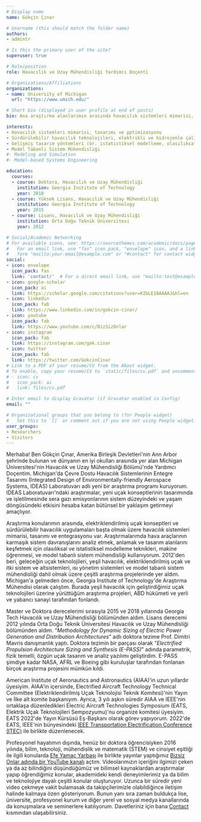 ```yaml
---
# Display name
name: Gökçin Çınar

# Username (this should match the folder name)
authors:
- admintr

# Is this the primary user of the site?
superuser: true

# Role/position
role: Havacılık ve Uzay Mühendisliği Yardımcı Doçenti

# Organizations/Affiliations
organizations:
- name: University of Michigan
  url: "https://www.umich.edu/"

# Short bio (displayed in user profile at end of posts)
bio: Ana araştırma alanlarımın arasında havacılık sistemleri mimarisi, entegrasyonu ve tasarımı vardır. Uygulamalarım özellikle elektrik uçak konseptleri ve sürdürülebilir havacılık odaklıdır.

interests:
- Havacılık sistemleri mimarisi, tasarımı ve pptimizasyonu
- Sürdürülebilir havacılık teknolojileri, elektrikli ve hidrojenle çalışan uçak konseptleri
- Gelişmiş tasarım yöntemleri (ör. istatistiksel modelleme, olasılıksal tasarım, makine öğrenimi vb.)
- Model Tabanlı Sistem Mühendisliği
#- Modeling and Simulation
#- Model-based Systems Engineering

education:
  courses:
  - course: Doktora, Havacılık ve Uzay Mühendisliği
    institution: Georgia Institute of Technology
    year: 2018
  - course: Yüksek Lisans, Havacılık ve Uzay Mühendisliği
    institution: Georgia Institute of Technology
    year: 2015
  - course: Lisans, Havacılık ve Uzay Mühendisliği
    institution: Orta Doğu Teknik Üniversitesi
    year: 2012

# Social/Academic Networking
# For available icons, see: https://sourcethemes.com/academic/docs/page-builder/#icons
#   For an email link, use "fas" icon pack, "envelope" icon, and a link in the
#   form "mailto:your-email@example.com" or "#contact" for contact widget.
social:
- icon: envelope
  icon_pack: fas
  link: 'contact/'  # For a direct email link, use "mailto:test@example.org".
- icon: google-scholar
  icon_pack: ai
  link: https://scholar.google.com/citations?user=KIbLE10AAAAJ&hl=en
- icon: linkedin
  icon_pack: fab
  link: https://www.linkedin.com/in/gokcin-cinar/
- icon: youtube
  icon_pack: fab
  link: https://www.youtube.com/c/BizSizOnlar
- icon: instagram
  icon_pack: fab
  link: https://instagram.com/gok.cinar
- icon: twitter
  icon_pack: fab
  link: https://twitter.com/GokcinCinar
# Link to a PDF of your resume/CV from the About widget.
# To enable, copy your resume/CV to `static/files/cv.pdf` and uncomment the lines below.
# - icon: cv
#   icon_pack: ai
#   link: files/cv.pdf

# Enter email to display Gravatar (if Gravatar enabled in Config)
email: ""

# Organizational groups that you belong to (for People widget)
#   Set this to `[]` or comment out if you are not using People widget.
user_groups:
- Researchers
- Visitors
---
```


Merhaba! Ben Gökçin Çınar, Amerika Birleşik Devletleri'nin Ann Arbor şehrinde bulunan ve dünyanın en iyi okulları arasında yer alan Michigan Üniversitesi'nin Havacılık ve Uzay Mühendisliği Bölümü'nde Yardımcı Doçentim. Michigan'da Çevre Dostu Havacılık Sistemlerinin Entegre Tasarımı (Integrated Design of Environmentally-friendly Aerospace Systems, IDEAS) Laboratuvarı adlı yeni bir araştırma programı kuruyorum. IDEAS Laboratuvarı'ndaki araştırmalar, yeni uçak konseptlerinin tasarımında ve işletilmesinde sera gazı emisyonlarının sistem düzeyindeki ve yaşam döngüsündeki etkisini hesaba katan bütünsel bir yaklaşım getirmeyi amaçlıyor.

Araştırma konularımın arasında, elektriklendirilmiş uçak konseptleri ve sürdürülebilir havacılık uygulamaları başta olmak üzere havacılık sistemleri mimarisi, tasarımı ve entegrasyonu var. Araştırmalarımda hava araçlarının karmaşık sistem davranışlarını analiz etmek, anlamak ve tasarım alanlarını keşfetmek için olasılıksal ve istatistiksel modelleme teknikleri, makine öğrenmesi, ve model tabanlı sistem mühendisliği kullanıyorum. 2012'den beri, geleceğin uçak teknolojileri, yeşil havacılık, elektriklendirilmiş uçak ve itki sistem ve altsistemleri, ısı yönetim sistemleri ve model tabanlı sistem mühendisliği dahil olmak üzere çeşitli araştırma projelerinde yer aldım. Michigan'a gelmeden önce, Georgia Institute of Technology'de Araştırma Mühendisi olarak çalıştım. Burada yeşil havacılık için geliştirdiğimiz uçak teknolojileri üzerine yürüttüğüm araştırma projeleri, ABD hükümeti ve yerli ve yabancı sanayi tarafından fonlandı.

Master ve Doktora derecelerimi sırasıyla 2015 ve 2018 yıllarında Georgia Tech Havacılık ve Uzay Mühendisliği bölümünden aldım. Lisans derecemi 2012 yılında Orta Doğu Teknik Üniversitesi Havacılık ve Uzay Mühendisliği bölümünden aldım. “*Methodology for Dynamic Sizing of Electric Power Generation and Distribution Architectures*” adlı doktora tezime Prof. Dimitri Mavris danışmanlık yaptı. Doktora tezimin bir parçası olarak  “*Electrified Propulsion Architecture Sizing and Synthesis (E-PASS)*” adında parametrik, fizik temelli, özgün uçak tasarım ve analiz yazılımı geliştirdim. E-PASS şimdiye kadar NASA, AFRL ve Boeing gibi kuruluşlar tarafından fonlanan birçok araştırma projesini mümkün kıldı.

American Institute of Aeronautics and Astronautics (AIAA)'in uzun yıllardır üyesiyim. AIAA'in içersinde, Electrified Aircraft Technology Technical Committee (Elektriklendirilmiş Uçak Teknolojisi Teknik Komitesi)'nin Yayın ve İlke alt komite başkanıyım. Ayrıca, 3 yılı aşkın süredir AIAA ve IEEE'nin ortaklaşa düzenledikleri Electric Aircraft Technologies Symposium (EATS, Elektrik Uçak Teknolojileri Sempozyumu)'nu organize komitesi üyesiyim. EATS 2022'de Yayın Kürsüsü Eş-Başkanı olarak görev yapıyorum. 2022'de EATS, IEEE'nin bünyesindeki [IEEE Transportation Electrification Conference (ITEC)](https://itec-conf.com/) ile birlikte düzenlenecek.

Profesyonel hayatımın dışında, henüz bir doktora öğrencisiyken 2016 yılında, bilim, teknoloji, mühendislik ve matematik (STEM) ve cinsiyet eşitliği ile ilgili konularda [Efe Yamaç Yarbaşı](https://www.linkedin.com/in/efe-yama%C3%A7-yarba%C5%9F%C4%B1-5a99a6aa/) ile birlikte yayınlar yaptığımız [Bizsiz Onlar adında bir YouTube kanalı](http://youtube.com/BizsizOnlar) açtım. Videolarımızın içeriğini ilgimizi çeken ya da az bilindiğini düşündüğümüz ve bilimsel kaynaklardan araştırmalar yapıp öğrendiğimiz konular, akademideki kendi deneyimlerimiz ya da bilim ve teknolojiye dayalı çeşitli konular oluşturuyor. Uzunca bir süredir yeni video çekmeye vakit bulamasak da takipçilerimizle olabildiğince iletişim halinde kalmaya özen gösteriyorum. Bunun yanı sıra zaman buldukça lise, üniversite, profesyonel kurum ve diğer yerel ve sosyal medya kanallarında da konuşmalara ve seminerlere katılıyorum. Davetleriniz için bana [Contact](https://www.gokcincinar.com/contact/) kısmından ulaşabilirsiniz.